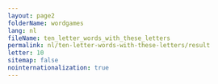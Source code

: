 ```yaml
---
layout: page2
folderName: wordgames
lang: nl
fileName: ten_letter_words_with_these_letters
permalink: nl/ten-letter-words-with-these-letters/result
letter: 10
sitemap: false
nointernationalization: true   
---
```

